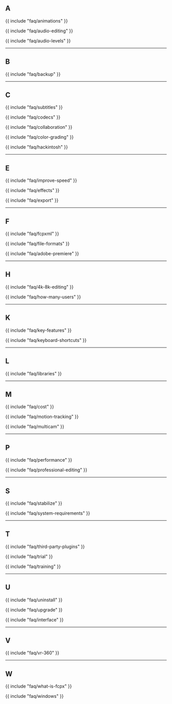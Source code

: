 ## A

{{ include "faq/animations" }}

{{ include "faq/audio-editing" }}

{{ include "faq/audio-levels" }}


---

## B

{{ include "faq/backup" }}


---

## C

{{ include "faq/subtitles" }}

{{ include "faq/codecs" }}

{{ include "faq/collaboration" }}

{{ include "faq/color-grading" }}

{{ include "faq/hackintosh" }}


---

## E

{{ include "faq/improve-speed" }}

{{ include "faq/effects" }}

{{ include "faq/export" }}


---

## F

{{ include "faq/fcpxml" }}

{{ include "faq/file-formats" }}

{{ include "faq/adobe-premiere" }}


---

## H

{{ include "faq/4k-8k-editing" }}

{{ include "faq/how-many-users" }}


---

## K

{{ include "faq/key-features" }}

{{ include "faq/keyboard-shortcuts" }}


---

## L

{{ include "faq/libraries" }}


---

## M

{{ include "faq/cost" }}

{{ include "faq/motion-tracking" }}

{{ include "faq/multicam" }}


---

## P

{{ include "faq/performance" }}

{{ include "faq/professional-editing" }}


---

## S

{{ include "faq/stabilize" }}

{{ include "faq/system-requirements" }}


---

## T

{{ include "faq/third-party-plugins" }}

{{ include "faq/trial" }}

{{ include "faq/training" }}


---

## U

{{ include "faq/uninstall" }}

{{ include "faq/upgrade" }}

{{ include "faq/interface" }}


---

## V

{{ include "faq/vr-360" }}


---

## W

{{ include "faq/what-is-fcpx" }}

{{ include "faq/windows" }}